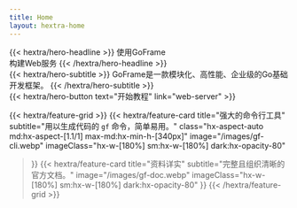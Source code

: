 ```yaml
---
title: Home
layout: hextra-home
---
```


<div class="hx-mt-6 hx-mb-6">
{{< hextra/hero-headline >}}
  使用GoFrame&nbsp;<br class="sm:hx-block hx-hidden" />构建Web服务
{{< /hextra/hero-headline >}}
</div>

<div class="hx-mb-12">
{{< hextra/hero-subtitle >}}
GoFrame是一款模块化、高性能、企业级的Go基础开发框架。
{{< /hextra/hero-subtitle >}}
</div>

<div class="hx-mb-6">
{{< hextra/hero-button text="开始教程" link="web-server" >}}
</div>

{{< hextra/feature-grid >}}
  {{< hextra/feature-card
    title="强大的命令行工具"
    subtitle="用以生成代码的 `gf` 命令，简单易用。"
    class="hx-aspect-auto md:hx-aspect-[1.1/1] max-md:hx-min-h-[340px]"
    image="/images/gf-cli.webp"
    imageClass="hx-w-[180%] sm:hx-w-[180%] dark:hx-opacity-80"
  >}}
  {{< hextra/feature-card
    title="资料详实"
    subtitle="完整且组织清晰的官方文档。"
    image="/images/gf-doc.webp"
    imageClass="hx-w-[180%] sm:hx-w-[180%] dark:hx-opacity-80"
  >}}
{{< /hextra/feature-grid >}}
